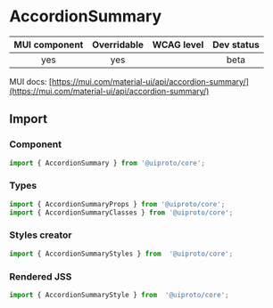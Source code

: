 # AccordionSummary

MUI component | Overridable | WCAG level | Dev status
:-----------: | :---------: | :--------: | :------------:
yes | yes | | beta

MUI docs: [https://mui.com/material-ui/api/accordion-summary/](https://mui.com/material-ui/api/accordion-summary/)

## Import

### Component
```javascript
import { AccordionSummary } from '@uiproto/core';
```
### Types
```javascript
import { AccordionSummaryProps } from '@uiproto/core';
import { AccordionSummaryClasses } from '@uiproto/core';
```

### Styles creator
```javascript
import { AccordionSummaryStyles } from  '@uiproto/core';
```

### Rendered JSS
```javascript
import { AccordionSummaryStyle } from  '@uiproto/core';
```
